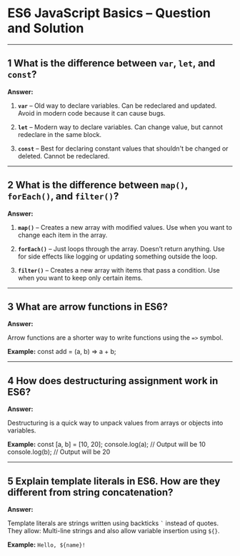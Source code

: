 # ES6 JavaScript Basics – Question and Solution
---

## 1️ What is the difference between `var`, `let`, and `const`?

**Answer:**

1. **`var`** – Old way to declare variables. Can be redeclared and updated. Avoid in modern code because it can cause bugs.

2. **`let`** – Modern way to declare variables. Can change value, but cannot redeclare in the same block.

3. **`const`** – Best for declaring constant values that shouldn't be changed or deleted. Cannot be redeclared.

---

## 2️ What is the difference between `map()`, `forEach()`, and `filter()`?

**Answer:**

1. **`map()`** – Creates a new array with modified values. Use when you want to change each item in the array.

2. **`forEach()`** – Just loops through the array. Doesn’t return anything. Use for side effects like logging or updating something outside the loop.

3. **`filter()`** – Creates a new array with items that pass a condition. Use when you want to keep only certain items.

---

## 3️ What are arrow functions in ES6?

**Answer:**

Arrow functions are a shorter way to write functions using the `=>` symbol.

**Example:**
const add = (a, b) => a + b;

---

## 4️ How does destructuring assignment work in ES6?

**Answer:**

Destructuring is a quick way to unpack values from arrays or objects into variables.

**Example:**
const [a, b] = [10, 20];
console.log(a); // Output will be 10
console.log(b); // Output will be 20

---

## 5️ Explain template literals in ES6. How are they different from string concatenation?

**Answer:**

Template literals are strings written using backticks `` ` `` instead of quotes. They allow: Multi-line strings and also allow variable insertion using `${}`.

**Example:**
`Hello, ${name}!`
